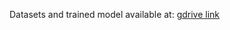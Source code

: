 Datasets and trained model available at:
[gdrive link](https://drive.google.com/drive/folders/1NE7r6l_RzmE3t20_IrW3fTlHcox9cdGC)
